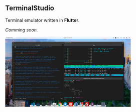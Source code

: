 ## TerminalStudio

Terminal emulator written in **Flutter**.

*Comming soon.*

<img width="400px" src="https://raw.githubusercontent.com/TerminalStudio/studio/master/media/demo.png">
